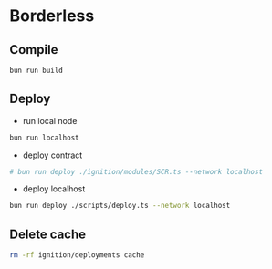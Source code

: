 # Borderless

## Compile

```bash
bun run build
```

## Deploy

- run local node

```bash
bun run localhost
```

- deploy contract

```bash
# bun run deploy ./ignition/modules/SCR.ts --network localhost
```

- deploy localhost

```bash
bun run deploy ./scripts/deploy.ts --network localhost
```

## Delete cache

```bash
rm -rf ignition/deployments cache
```
